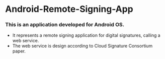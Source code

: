 # Android-Remote-Signing-App
### This is an application developed for Android OS. 
* It represents a remote signing application for digital signatures, calling a web service.
* The web service is design according to Cloud Signature Consortium paper.
